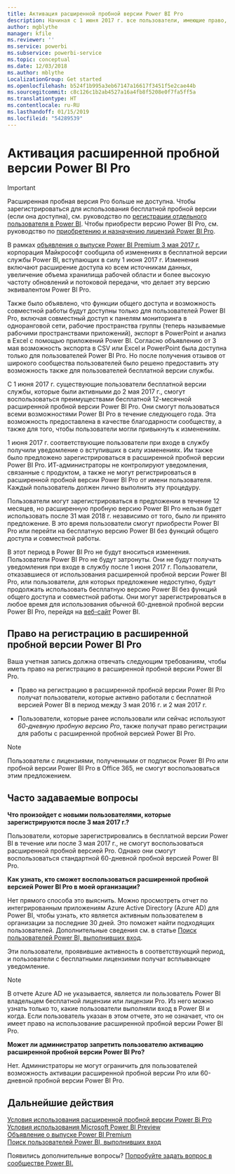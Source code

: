 ```yaml
---
title: Активация расширенной пробной версии Power BI Pro
description: Начиная с 1 июня 2017 г. все пользователи, имеющие право, смогут воспользоваться расширенной пробной версией Power BI Pro.
author: mgblythe
manager: kfile
ms.reviewer: ''
ms.service: powerbi
ms.subservice: powerbi-service
ms.topic: conceptual
ms.date: 12/03/2018
ms.author: mblythe
LocalizationGroup: Get started
ms.openlocfilehash: b524f1b995a3eb67147a16617f3451f5e2cae44b
ms.sourcegitcommit: c8c126c1b2ab4527a16a4fb8f5208e0f7fa5ff5a
ms.translationtype: HT
ms.contentlocale: ru-RU
ms.lasthandoff: 01/15/2019
ms.locfileid: "54289539"
---
```

# <a name="extended-pro-trial-activation"></a>Активация расширенной пробной версии Power BI Pro

> [!IMPORTANT]
> Расширенная пробная версия Pro больше не доступна. Чтобы зарегистрироваться для использования бесплатной пробной версии (если она доступна), см. руководство по [регистрации отдельного пользователя в Power BI](service-self-service-signup-for-power-bi.md). Чтобы приобрести версию Power BI Pro, см. руководство по [приобретению и назначению лицензий Power BI Pro](service-admin-purchasing-power-bi-pro.md).

В рамках [объявления о выпуске Power BI Premium 3 мая 2017 г.](https://powerbi.microsoft.com/blog/microsoft-accelerates-modern-bi-adoption-with-power-bi-premium/) корпорация Майкрософт сообщила об изменениях в бесплатной версии службы Power BI, вступающих в силу 1 июня 2017 г. Изменения включают расширение доступа ко всем источникам данных, увеличение объема хранилища рабочей области и более высокую частоту обновлений и потоковой передачи, что делает эту версию эквивалентом Power BI Pro.

Также было объявлено, что функции общего доступа и возможность совместной работы будут доступны только для пользователей Power BI Pro, включая совместный доступ к панелям мониторинга в одноранговой сети, рабочие пространства группы (теперь называемые рабочими пространствами приложений), экспорт в PowerPoint и анализ в Excel с помощью приложений Power BI. Согласно объявлению от 3 мая возможность экспорта в CSV или Excel и PowerPoint была доступна только для пользователей Power BI Pro. Но после получения отзывов от широкого сообщества пользователей было решено предоставить эту возможность также для пользователей бесплатной версии службы.

С 1 июня 2017 г. существующие пользователи бесплатной версии службы, которые были активными до 2 мая 2017 г., смогут воспользоваться преимуществами бесплатной 12-месячной расширенной пробной версии Power BI Pro. Они смогут пользоваться всеми возможностями Power BI Pro в течение следующего года. Эта возможность предоставлена в качестве благодарности сообществу, а также для того, чтобы пользователи могли привыкнуть к изменениям.

1 июня 2017 г. соответствующие пользователи при входе в службу получили уведомление о вступивших в силу изменениях. Им также было предложено зарегистрироваться в расширенной пробной версии Power BI Pro. ИТ-администраторы не контролируют уведомления, связанные с продуктом, а также не могут регистрироваться в расширенной пробной версии Power BI Pro от имени пользователя. Каждый пользователь должен лично выполнить эту процедуру.

Пользователи могут зарегистрироваться в предложении в течение 12 месяцев, но расширенную пробную версию Power BI Pro нельзя будет использовать после 31 мая 2018 г. независимо от того, было ли принято предложение. В это время пользователи смогут приобрести Power BI Pro или перейти на бесплатную версию Power BI без функций общего доступа и совместной работы.

В этот период в Power BI Pro не будут вноситься изменения. Пользователи Power BI Pro не будут затронуты. Они не будут получать уведомления при входе в службу после 1 июня 2017 г. Пользователи, отказавшиеся от использования расширенной пробной версии Power BI Pro, или пользователи, для которых предложение недоступно, будут продолжать использовать бесплатную версию Power BI без функций общего доступа и совместной работы. Они могут зарегистрироваться в любое время для использования обычной 60-дневной пробной версии Power BI Pro, перейдя на [веб-сайт](https://powerbi.microsoft.com/get-started/) Power BI.

## <a name="eligibility-for-extended-pro-trial"></a>Право на регистрацию в расширенной пробной версии Power BI Pro

Ваша учетная запись должна отвечать следующим требованиям, чтобы иметь право на регистрацию в расширенной пробной версии Power BI Pro.

* Право на регистрацию в расширенной пробной версии Power BI Pro получат пользователи, которые активно работали с бесплатной версией Power BI в период между 3 мая 2016 г. и 2 мая 2017 г.

* Пользователи, которые ранее использовали или сейчас используют *60-дневную пробную версию Pro*, также получат право регистрации для работы с расширенной пробной версией Power BI Pro.

> [!NOTE]
> Пользователи с лицензиями, полученными от подписок Power BI Pro или пробной версии Power BI Pro в Office 365, не смогут воспользоваться этим предложением.

## <a name="frequently-asked-questions"></a>Часто задаваемые вопросы

**Что произойдет с новыми пользователями, которые зарегистрируются после 3 мая 2017 г.?**

Пользователи, которые зарегистрировались в бесплатной версии Power BI в течение или после 3 мая 2017 г., не смогут воспользоваться расширенной пробной версией Pro. Однако они смогут воспользоваться стандартной 60-дневной пробной версией Power BI Pro.

**Как узнать, кто сможет воспользоваться расширенной пробной версией Power BI Pro в моей организации?**

Нет прямого способа это выяснить. Можно просмотреть отчет по интегрированным приложениям Azure Active Directory (Azure AD) для Power BI, чтобы узнать, кто является активным пользователем в организации за последние 30 дней. Это поможет найти подходящих пользователей. Дополнительные сведения см. в статье [Поиск пользователей Power BI, выполнивших вход](service-admin-access-usage.md).

Эти пользователи, проявившие активность в соответствующий период, и пользователи с бесплатными лицензиями получат всплывающее уведомление.

> [!NOTE]
> В отчете Azure AD не указывается, является ли пользователь Power BI владельцем бесплатной лицензии или лицензии Pro. Из него можно узнать только то, какие пользователи выполняли вход в Power BI и когда. Если пользователь указан в этом отчете, это не означает, что он имеет право на использование расширенной пробной версии Power BI Pro.

**Может ли администратор запретить пользователю активацию расширенной пробной версии Power BI Pro?**

Нет. Администраторы не могут ограничить для пользователей возможность активации расширенной пробной версии Pro или 60-дневной пробной версии Power BI Pro.

## <a name="next-steps"></a>Дальнейшие действия

[Условия использования расширенной пробной версии Power Bi Pro](https://aka.ms/power-bi-trial)  
[Условия использования Microsoft Power BI Preview](https://powerbi.microsoft.com/terms-of-service/)  
[Объявление о выпуске Power BI Premium](https://aka.ms/pbipremium-announcement)  
[Поиск пользователей Power BI, выполнивших вход](service-admin-access-usage.md)

Появились дополнительные вопросы? [Попробуйте задать вопрос в сообществе Power BI.](https://community.powerbi.com/)